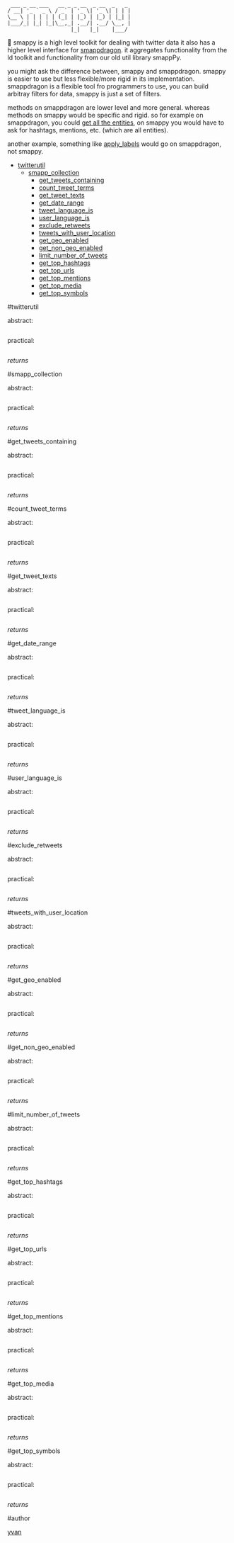 ```
 ___ _ __ ___   __ _ _ __  _ __  _   _ 
/ __| '_ ` _ \ / _` | '_ \| '_ \| | | |
\__ \ | | | | | (_| | |_) | |_) | |_| |
|___/_| |_| |_|\__,_| .__/| .__/ \__, |
                    |_|   |_|    |___/ 
```
:snake: smappy is a high level toolkit for dealing with twitter data it also has a higher level interface for [smappdragon](https://github.com/SMAPPNYU/smappdragon). it aggregates functionality from the ld toolkit and functionality from our old util library smappPy.

you might ask the difference between, smappy and smappdragon. smappy is easier to use but less flexible/more rigid in its implementation. smappdragon is a flexible tool fro programmers to use, you can build arbitray filters for data, smappy is just a set of filters.

methods on smappdragon are lower level and more general. whereas methods on smappy would be specific and rigid. so for example on smappdragon, you could [get all the entities](https://github.com/SMAPPNYU/smappdragon#top_entities), on smappy you would have to ask for hashtags, mentions, etc. (which are all entities).

another example, something like [apply_labels](https://github.com/SMAPPNYU/smapp-toolkit#apply_labels) would go on smappdragon, not smappy.

- [twitterutil](#twitterutil)
    - [smapp_collection](#smapp_collection)
        - [get_tweets_containing](#get_tweets_containing)
        - [count_tweet_terms](#count_tweet_terms)
        - [get_tweet_texts](#get_tweet_texts)
        - [get_date_range](#get_date_range)
        - [tweet_language_is](#tweet_language_is)
        - [user_language_is](#user_language_is)
        - [exclude_retweets](#exclude_retweets)
        - [tweets_with_user_location](#tweets_with_user_location)
        - [get_geo_enabled](#get_geo_enabled)
        - [get_non_geo_enabled](#get_non_geo_enabled)
        - [limit_number_of_tweets](#limit_number_of_tweets)
        - [get_top_hashtags](#get_top_hashtags)
        - [get_top_urls](#get_top_urls)
        - [get_top_mentions](#get_top_mentions)
        - [get_top_media](#get_top_media)
        - [get_top_symbols](#get_top_symbols)


#twitterutil



abstract:
```python
```

practical:
```python
```

*returns*

#smapp_collection



abstract:
```python
```

practical:
```python
```

*returns*

#get_tweets_containing



abstract:
```python
```

practical:
```python
```

*returns*

#count_tweet_terms



abstract:
```python
```

practical:
```python
```

*returns*

#get_tweet_texts



abstract:
```python
```

practical:
```python
```

*returns*

#get_date_range



abstract:
```python
```

practical:
```python
```

*returns*

#tweet_language_is



abstract:
```python
```

practical:
```python
```

*returns*

#user_language_is



abstract:
```python
```

practical:
```python
```

*returns*

#exclude_retweets



abstract:
```python
```

practical:
```python
```

*returns*

#tweets_with_user_location



abstract:
```python
```

practical:
```python
```

*returns*

#get_geo_enabled



abstract:
```python
```

practical:
```python
```

*returns*

#get_non_geo_enabled



abstract:
```python
```

practical:
```python
```

*returns*

#limit_number_of_tweets



abstract:
```python
```

practical:
```python
```

*returns*

#get_top_hashtags



abstract:
```python
```

practical:
```python
```

*returns*

#get_top_urls



abstract:
```python
```

practical:
```python
```

*returns*

#get_top_mentions



abstract:
```python
```

practical:
```python
```

*returns*

#get_top_media



abstract:
```python
```

practical:
```python
```

*returns*

#get_top_symbols



abstract:
```python
```

practical:
```python
```

*returns*



#author

[yvan](https://github.com/yvan)